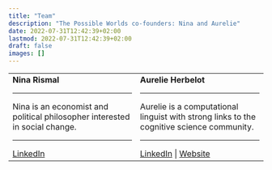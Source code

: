 ```yaml
---
title: "Team"
description: "The Possible Worlds co-founders: Nina and Aurelie"
date: 2022-07-31T12:42:39+02:00
lastmod: 2022-07-31T12:42:39+02:00
draft: false
images: []
---
```


<table>
<tr>
<td width='50%'>
<b>Nina Rismal</b>
<hr>
Nina is an economist and political philosopher interested in social change.
<hr>
<a href='https://www.linkedin.com/in/nina-rismal-734269234/'>LinkedIn</a>
</td>

<td width='50%'>
<b>Aurelie Herbelot</b>
<hr>
Aurelie is a computational linguist with strong links to the cognitive science community.
<hr>
<a href='https://www.linkedin.com/in/aurelie-herbelot-0a8834238/'>LinkedIn</a> | <a href='https://aurelieherbelot.net'>Website</a>
</td>
</tr>
</table>
